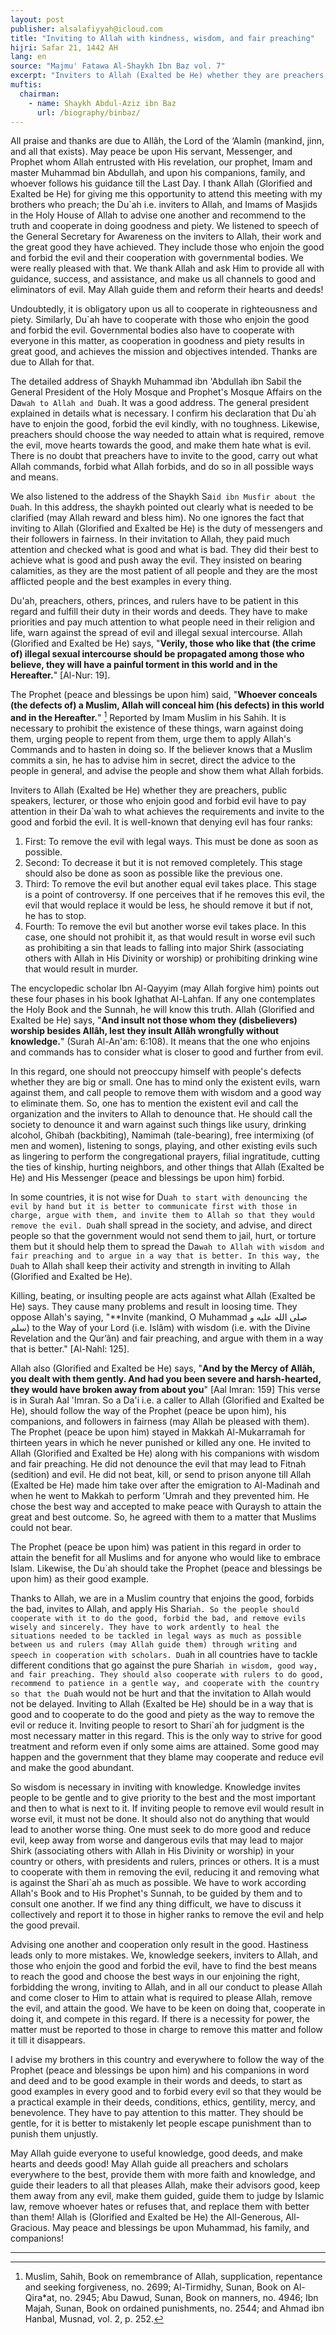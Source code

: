 ```yaml
---
layout: post
publisher: alsalafiyyah@icloud.com
title: "Inviting to Allah with kindness, wisdom, and fair preaching"
hijri: Safar 21, 1442 AH
lang: en
source: "Majmu' Fatawa Al-Shaykh Ibn Baz vol. 7"
excerpt: "Inviters to Allah (Exalted be He) whether they are preachers, public speakers, lecturer, or those who enjoin good and forbid evil have to pay attention in their Da'wah to what achieves the requirements and invite to the good and forbid the evil."
muftis:
  chairman: 
    - name: Shaykh Abdul-Aziz ibn Baz
      url: /biography/binbaz/
---
```


All praise and thanks are due to Allâh, the Lord of the ‘Alamîn (mankind, jinn, and all that exists). May peace be upon His servant, Messenger, and Prophet whom Allah entrusted with His revelation, our prophet, Imam and master Muhammad bin Abdullah, and upon his companions, family, and whoever follows his guidance till the Last Day. I thank Allah (Glorified and Exalted be He) for giving me this opportunity to attend this meeting with my brothers who preach; the Du`ah i.e. inviters to Allah, and Imams of Masjids in the Holy House of Allah to advise one another and recommend to the truth and cooperate in doing goodness and piety. We listened to speech of the General Secretary for Awareness on the inviters to Allah, their work and the great good they have achieved. They include those who enjoin the good and forbid the evil and their cooperation with governmental bodies. We were really pleased with that. We thank Allah and ask Him to provide all with guidance, success, and assistance, and make us all channels to good and eliminators of evil. May Allah guide them and reform their hearts and deeds!

Undoubtedly, it is obligatory upon us all to cooperate in righteousness and piety. Similarly, Du`ah have to cooperate with those who enjoin the good and forbid the evil. Governmental bodies also have to cooperate with everyone in this matter, as cooperation in goodness and piety results in great good, and achieves the mission and objectives intended. Thanks are due to Allah for that. 

The detailed address of Shaykh Muhammad ibn 'Abdullah ibn Sabil the General President of the Holy Mosque and Prophet's Mosque Affairs on the Da`wah to Allah and Du`ah. It was a good address. The general president explained in details what is necessary. I confirm his declaration that Du`ah have to enjoin the good, forbid the evil kindly, with no toughness. Likewise, preachers should choose the way needed to attain what is required, remove the evil, move hearts towards the good, and make them hate what is evil. There is no doubt that preachers have to invite to the good, carry out what Allah commands, forbid what Allah forbids, and do so in all possible ways and means.

We also listened to the address of the Shaykh Sa`id ibn Musfir about the Du`ah. In this address, the shaykh pointed out clearly what is needed to be clarified (may Allah reward and bless him). No one ignores the fact that inviting to Allah (Glorified and Exalted be He) is the duty of messengers and their followers in fairness. In their invitation to Allah, they paid much attention and checked what is good and what is bad. They did their best to achieve what is good and push away the evil. They insisted on bearing calamities, as they are the most patient of all people and they are the most afflicted people and the best examples in every thing.

Du'ah, preachers, others, princes, and rulers have to be patient in this regard and fulfill their duty in their words and deeds. They have to make priorities and pay much attention to what people need in their religion and life, warn against the spread of evil and illegal sexual intercourse. Allah (Glorified and Exalted be He) says, "**Verily, those who like that (the crime of) illegal sexual intercourse should be propagated among those who believe, they will have a painful torment in this world and in the Hereafter.**" [Al-Nur: 19].

The Prophet (peace and blessings be upon him) said, "**Whoever conceals (the defects of) a Muslim, Allah will conceal him (his defects) in this world and in the Hereafter.**" [^1] Reported by Imam Muslim in his Sahih. It is necessary to prohibit the existence of these things, warn against doing them, urging people to repent from them, urge them to apply Allah's Commands and to hasten in doing so. If the believer knows that a Muslim commits a sin, he has to advise him in secret, direct the advice to the people in general, and advise the people and show them what Allah forbids.

Inviters to Allah (Exalted be He) whether they are preachers, public speakers, lecturer, or those who enjoin good and forbid evil have to pay attention in their Da`wah to what achieves the requirements and invite to the good and forbid the evil. It is well-known that denying evil has four ranks: 

1. First: To remove the evil with legal ways. This must be done as soon as possible.
2. Second: To decrease it but it is not removed completely. This stage should also be done as soon as possible like the previous one.
3. Third: To remove the evil but another equal evil takes place. This stage is a point of controversy. If one perceives that if he removes this evil, the evil that would replace it would be less, he should remove it but if not, he has to stop.
4. Fourth: To remove the evil but another worse evil takes place. In this case, one should not prohibit it, as that would result in worse evil such as prohibiting a sin that leads to falling into major Shirk (associating others with Allah in His Divinity or worship) or prohibiting drinking wine that would result in murder.

The encyclopedic scholar Ibn Al-Qayyim (may Allah forgive him) points out these four phases in his book Ighathat Al-Lahfan. If any one contemplates the Holy Book and the Sunnah, he will know this truth. Allah (Glorified and Exalted be He) says, "**And insult not those whom they (disbelievers) worship besides Allâh, lest they insult Allâh wrongfully without knowledge.**" (Surah Al-An'am: 6:108). It means that the one who enjoins and commands has to consider what is closer to good and further from evil.

In this regard, one should not preoccupy himself with people's defects whether they are big or small. One has to mind only the existent evils, warn against them, and call people to remove them with wisdom and a good way to eliminate them. So, one has to mention the existent evil and call the organization and the inviters to Allah to denounce that. He should call the society to denounce it and warn against such things like usury, drinking alcohol, Ghibah (backbiting), Namimah (tale-bearing), free intermixing (of men and women), listening to songs, playing, and other existing evils such as lingering to perform the congregational prayers, filial ingratitude, cutting the ties of kinship, hurting neighbors, and other things that Allah (Exalted be He) and His Messenger (peace and blessings be upon him) forbid.

In some countries, it is not wise for Du`ah to start with denouncing the evil by hand but it is better to communicate first with those in charge, argue with them, and invite them to Allah so that they would remove the evil. Du`ah shall spread in the society, and advise, and direct people so that the government would not send them to jail, hurt, or torture them but it should help them to spread the Da`wah to Allah with wisdom and fair preaching and to argue in a way that is better. In this way, the Du`ah to Allah shall keep their activity and strength in inviting to Allah (Glorified and Exalted be He).

Killing, beating, or insulting people are acts against what Allah (Exalted be He) says. They cause many problems and result in loosing time. They oppose Allah's saying, "**Invite (mankind, O Muhammad صلى الله عليه و سلم) to the Way of your Lord (i.e. Islâm) with wisdom (i.e. with the Divine Revelation and the Qur’ân) and fair preaching, and argue with them in a way that is better." [Al-Nahl: 125]. 

Allah also (Glorified and Exalted be He) says, "**And by the Mercy of Allâh, you dealt with them gently. And had you been severe and harsh-hearted, they would have broken away from about you**" [Aal Imran: 159] This verse is in Surah Aal 'Imran. So a Da'i i.e. a caller to Allah (Glorified and Exalted be He), should follow the way of the Prophet (peace be upon him), his companions, and followers in fairness (may Allah be pleased with them). The Prophet (peace be upon him) stayed in Makkah Al-Mukarramah for thirteen years in which he never punished or killed any one. He invited to Allah (Glorified and Exalted be He) along with his companions with wisdom and fair preaching. He did not denounce the evil that may lead to Fitnah (sedition) and evil. He did not beat, kill, or send to prison anyone till Allah (Exalted be He) made him take over after the emigration to Al-Madinah and when he went to Makkah to perform 'Umrah and they prevented him. He chose the best way and accepted to make peace with Quraysh to attain the great and best outcome. So, he agreed with them to a matter that Muslims could not bear. 

The Prophet (peace be upon him) was patient in this regard in order to attain the benefit for all Muslims and for anyone who would like to embrace Islam. Likewise, the Du`ah should take the Prophet (peace and blessings be upon him) as their good example.

Thanks to Allah, we are in a Muslim country that enjoins the good, forbids the bad, invites to Allah, and apply His Shari`ah. So the people should cooperate with it to do the good, forbid the bad, and remove evils wisely and sincerely. They have to work ardently to heal the situations needed to be tackled in legal ways as much as possible between us and rulers (may Allah guide them) through writing and speech in cooperation with scholars. Du`ah in all countries have to tackle different conditions that go against the pure Shari`ah in wisdom, good way, and fair preaching. They should also cooperate with rulers to do good, recommend to patience in a gentle way, and cooperate with the country so that the Du`ah would not be hurt and that the invitation to Allah would not be delayed. Inviting to Allah (Exalted be He) should be in a way that is good and to cooperate to do the good and piety as the way to remove the evil or reduce it. Inviting people to resort to Shari`ah for judgment is the most necessary matter in this regard. This is the only way to strive for good treatment and reform even if only some aims are attained. Some good may happen and the government that they blame may cooperate and reduce evil and make the good abundant.

So wisdom is necessary in inviting with knowledge. Knowledge invites people to be gentle and to give priority to the best and the most important and then to what is next to it.  If inviting people to remove evil would result in worse evil, it must not be done. It should also not do anything that would lead to another worse thing. One must seek to do more good and reduce evil, keep away from worse and dangerous evils that may lead to major Shirk (associating others with Allah in His Divinity or worship) in your country or others, with presidents and rulers, princes or others. It is a must to cooperate with them in removing the evil, reducing it and removing what is against the Shari`ah as much as possible. We have to work according Allah's Book and to His Prophet's Sunnah, to be guided by them and to consult one another. If we find any thing difficult, we have to discuss it collectively and report it to those in higher ranks to remove the evil and help the good prevail.

Advising one another and cooperation only result in the good. Hastiness leads only to more mistakes. We, knowledge seekers, inviters to Allah, and those who enjoin the good and forbid the evil, have to find the best means to reach the good and choose the best ways in our enjoining the right, forbidding the wrong, inviting to Allah, and in all our conduct to please Allah and come closer to Him to attain what is required to please Allah, remove the evil, and attain the good. We have to be keen on doing that, cooperate in doing it, and compete in this regard. If there is a necessity for power, the matter must be reported to those in charge to remove this matter and follow it till it disappears.

I advise my brothers in this country and everywhere to follow the way of the Prophet (peace and blessings be upon him) and his companions in word and deed and to be good example in their words and deeds, to start as good examples in every good and to forbid every evil so that they would be a practical example in their deeds, conditions, ethics, gentility, mercy, and benevolence. They have to pay attention to this matter. They should be gentle, for it is better to mistakenly let people escape punishment than to punish them unjustly.

May Allah guide everyone to useful knowledge, good deeds, and make hearts and deeds good! May Allah guide all preachers and scholars everywhere to the best, provide them with more faith and knowledge, and guide their leaders to all that pleases Allah, make their advisors good, keep them away from any evil, make them guided, guide them to judge by Islamic law, remove whoever hates or refuses that, and replace them with better than them! Allah is (Glorified and Exalted be He) the All-Generous, All-Gracious. May peace and blessings be upon Muhammad, his family, and companions!

---

[^1]: Muslim, Sahih, Book on remembrance of Allah, supplication, repentance and seeking forgiveness, no. 2699; Al-Tirmidhy, Sunan, Book on Al-Qira*at, no. 2945; Abu Dawud, Sunan, Book on manners, no. 4946; Ibn Majah, Sunan, Book on ordained punishments, no. 2544; and Ahmad ibn Hanbal, Musnad, vol. 2, p. 252.

